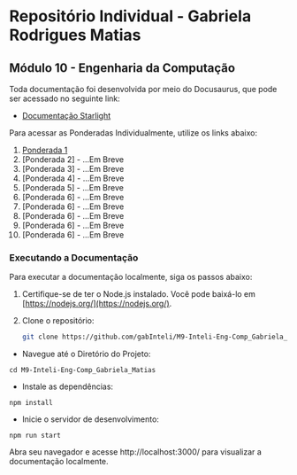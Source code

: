 # Repositório Individual - Gabriela Rodrigues Matias 
## Módulo 10 - Engenharia da Computação 

Toda documentação foi desenvolvida por meio do Docusaurus, que pode ser acessado no seguinte link:

- [Documentação Starlight](https://gabinteli.github.io/M10-Inteli-Eng-Comp_Gabriela_Matias/)

Para acessar as Ponderadas Individualmente, utilize os links abaixo:

1. [Ponderada 1](https://gabinteli.github.io/M9-Inteli-Eng-Comp_Gabriela_Matias/docs/ponderada1/ponderada1)
2. [Ponderada 2]  - ...Em Breve
3. [Ponderada 3]  - ...Em Breve
4. [Ponderada 4]  - ...Em Breve
5. [Ponderada 5]  - ...Em Breve
6. [Ponderada 6]  - ...Em Breve
7. [Ponderada 6]  - ...Em Breve
8. [Ponderada 6]  - ...Em Breve
9. [Ponderada 6]  - ...Em Breve
10. [Ponderada 6]  - ...Em Breve

### Executando a Documentação

Para executar a documentação localmente, siga os passos abaixo:

1. Certifique-se de ter o Node.js instalado. Você pode baixá-lo em [https://nodejs.org/](https://nodejs.org/).

2. Clone o repositório:
   ```bash
   git clone https://github.com/gabInteli/M9-Inteli-Eng-Comp_Gabriela_Matias.git

- Navegue até o Diretório do Projeto:

```
cd M9-Inteli-Eng-Comp_Gabriela_Matias
```

- Instale as dependências:

```
npm install
```

- Inicie o servidor de desenvolvimento:
```
npm run start
```

Abra seu navegador e acesse http://localhost:3000/ para visualizar a documentação localmente.
